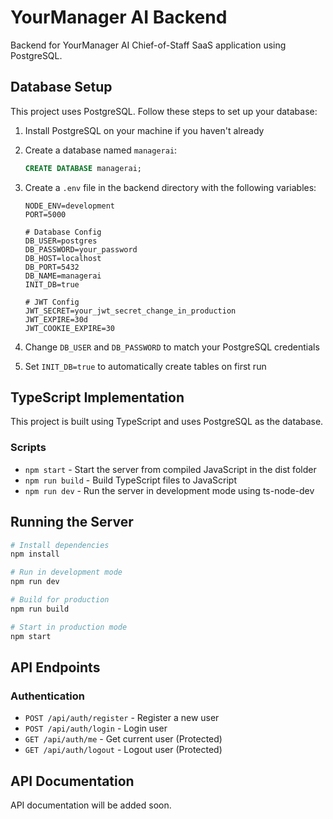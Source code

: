 # YourManager AI Backend

Backend for YourManager AI Chief-of-Staff SaaS application using PostgreSQL.

## Database Setup

This project uses PostgreSQL. Follow these steps to set up your database:

1. Install PostgreSQL on your machine if you haven't already
2. Create a database named `managerai`:
   ```sql
   CREATE DATABASE managerai;
   ```
3. Create a `.env` file in the backend directory with the following variables:
   ```
   NODE_ENV=development
   PORT=5000
   
   # Database Config
   DB_USER=postgres
   DB_PASSWORD=your_password
   DB_HOST=localhost
   DB_PORT=5432
   DB_NAME=managerai
   INIT_DB=true
   
   # JWT Config
   JWT_SECRET=your_jwt_secret_change_in_production
   JWT_EXPIRE=30d
   JWT_COOKIE_EXPIRE=30
   ```
   
4. Change `DB_USER` and `DB_PASSWORD` to match your PostgreSQL credentials
5. Set `INIT_DB=true` to automatically create tables on first run

## TypeScript Implementation

This project is built using TypeScript and uses PostgreSQL as the database.

### Scripts

- `npm start` - Start the server from compiled JavaScript in the dist folder
- `npm run build` - Build TypeScript files to JavaScript
- `npm run dev` - Run the server in development mode using ts-node-dev

## Running the Server

```bash
# Install dependencies
npm install

# Run in development mode
npm run dev

# Build for production
npm run build

# Start in production mode
npm start
```

## API Endpoints

### Authentication

- `POST /api/auth/register` - Register a new user
- `POST /api/auth/login` - Login user
- `GET /api/auth/me` - Get current user (Protected)
- `GET /api/auth/logout` - Logout user (Protected)

## API Documentation

API documentation will be added soon. 